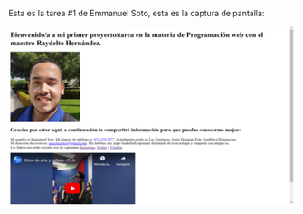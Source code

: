 Esta es la tarea #1 de Emmanuel Soto, esta es la captura de pantalla:

![Mi captura de pantalla](mitarea.png)